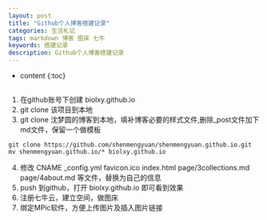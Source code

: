 ```yaml
---
layout: post
title: "Github个人博客搭建记录"
categories: 生活札记
tags: markdown 博客 图床 七牛
keywords: 搭建记录
description: Github个人博客搭建记录
---
```


* content
{:toc}

##
1. 在github账号下创建 biolxy.github.io   
2. git clone 该项目到本地
3. git clone 沈梦圆的博客到本地，填补博客必要的样式文件,删除_post文件加下md文件，保留一个做模板
```
git clone https://github.com/shenmengyuan/shenmengyuan.github.io.git 
mv shenmengyuan.github.io/* biolxy.github.io
```
4. 修改 CNAME _config.yml favicon.ico index.html page/3collections.md page/4about.md 等文件，替换为自己的信息
5. push 到github，打开 biolxy.github.io 即可看到效果
6. 注册七牛云，建立空间，做图床
7. 绑定MPic软件，方便上传图片及插入图片链接



